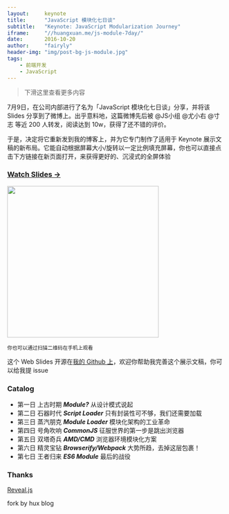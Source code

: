 ```yaml
---
layout:     keynote
title:      "JavaScript 模块化七日谈"
subtitle:   "Keynote: JavaScript Modularization Journey"
iframe:     "//huangxuan.me/js-module-7day/"
date:       2016-10-20
author:     "fairyly"
header-img: "img/post-bg-js-module.jpg"
tags:
    - 前端开发
    - JavaScript
---
```



> 下滑这里查看更多内容

7月9日，在公司内部进行了名为「JavaScript 模块化七日谈」分享，并将该 Slides 分享到了微博上。出乎意料地，这篇微博先后被 @JS小组 @尤小右 @寸志 等近 200 人转发，阅读达到 10w，获得了还不错的评价。

于是，决定将它重新发到我的博客上，并为它专门制作了适用于 Keynote 展示文稿的新布局。它能自动根据屏幕大小/旋转以一定比例填充屏幕，你也可以直接点击下方链接在新页面打开，来获得更好的、沉浸式的全屏体验


### [Watch Slides →](http://huangxuan.me/js-module-7day)

<img src="http://huangxuan.me/js-module-7day/attach/qrcode.png" width="350" height="350"/>

<small class="img-hint">你也可以通过扫描二维码在手机上观看</small>


这个 Web Slides 开源在[我的 Github 上](https://github.com/Huxpro/js-module-7day)，欢迎你帮助我完善这个展示文稿，你可以给我提 issue


### Catalog

- 第一日 上古时期 ***Module?*** 从设计模式说起
- 第二日 石器时代 ***Script Loader*** 只有封装性可不够，我们还需要加载
- 第三日 蒸汽朋克 ***Module Loader*** 模块化架构的工业革命
- 第四日 号角吹响 ***CommonJS*** 征服世界的第一步是跳出浏览器
- 第五日 双塔奇兵 ***AMD/CMD*** 浏览器环境模块化方案
- 第六日 精灵宝钻 ***Browserify/Webpack*** 大势所趋，去掉这层包裹！
- 第七日 王者归来 ***ES6 Module*** 最后的战役

### Thanks


[Reveal.js](http://lab.hakim.se/reveal-js)

fork by hux blog

